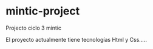 # mintic-project

Projecto ciclo 3 mintic

El proyecto actualmente tiene tecnologías Html y Css.....